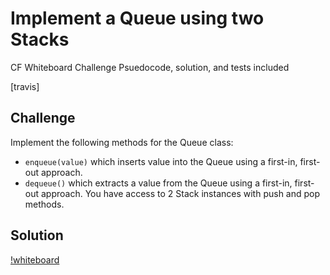 # Implement a Queue using two Stacks
CF Whiteboard Challenge
Psuedocode, solution, and tests included

[travis]

## Challenge
Implement the following methods for the Queue class:
  * `enqueue(value)` which inserts value into the Queue using a first-in, first-out approach.
  * `dequeue()` which extracts a value from the Queue using a first-in, first-out approach.
You have access to 2 Stack instances with push and pop methods.

## Solution
[!whiteboard](https://raw.githubusercontent.com/hjmendoza/data-structures-and-algorithms/queue_with_stacks/assets/queue_with_stacks.jpg)

